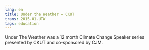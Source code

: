 ```yaml
---
lang: en
title: Under the Weather — CKUT
trans: 2015-01-UTW
tags: education
---
```

Under The Weather was a 12 month Climate Change Speaker series presented by CKUT and co-sponsored by CJM.
